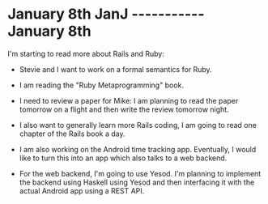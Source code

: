 January 8th
JanJ	-----------
January 8th
===========

I'm starting to read more about Rails and Ruby:

- Stevie and I want to work on a formal semantics for Ruby.

- I am reading the "Ruby Metaprogramming" book.

- I need to review a paper for Mike: I am planning to read the paper
  tomorrow on a flight and then write the review tomorrow night.

- I also want to generally learn more Rails coding, I am going to read
  one chapter of the Rails book a day.

- I am also working on the Android time tracking app.  Eventually, I
  would like to turn this into an app which also talks to a web
  backend.

- For the web backend, I'm going to use Yesod.  I'm planning to
  implement the backend using Haskell using Yesod and then interfacing
  it with the actual Android app using a REST API.

